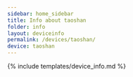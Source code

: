 ```yaml
---
sidebar: home_sidebar
title: Info about taoshan
folder: info
layout: deviceinfo
permalink: /devices/taoshan/
device: taoshan
---
```

{% include templates/device_info.md %}
